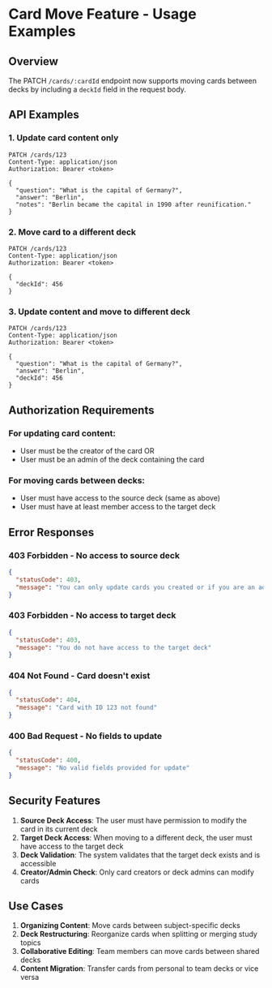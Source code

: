 # Card Move Feature - Usage Examples

## Overview
The PATCH `/cards/:cardId` endpoint now supports moving cards between decks by including a `deckId` field in the request body.

## API Examples

### 1. Update card content only
```http
PATCH /cards/123
Content-Type: application/json
Authorization: Bearer <token>

{
  "question": "What is the capital of Germany?",
  "answer": "Berlin",
  "notes": "Berlin became the capital in 1990 after reunification."
}
```

### 2. Move card to a different deck
```http
PATCH /cards/123
Content-Type: application/json
Authorization: Bearer <token>

{
  "deckId": 456
}
```

### 3. Update content and move to different deck
```http
PATCH /cards/123
Content-Type: application/json
Authorization: Bearer <token>

{
  "question": "What is the capital of Germany?",
  "answer": "Berlin",
  "deckId": 456
}
```

## Authorization Requirements

### For updating card content:
- User must be the creator of the card OR
- User must be an admin of the deck containing the card

### For moving cards between decks:
- User must have access to the source deck (same as above)
- User must have at least member access to the target deck

## Error Responses

### 403 Forbidden - No access to source deck
```json
{
  "statusCode": 403,
  "message": "You can only update cards you created or if you are an admin of the deck"
}
```

### 403 Forbidden - No access to target deck
```json
{
  "statusCode": 403,
  "message": "You do not have access to the target deck"
}
```

### 404 Not Found - Card doesn't exist
```json
{
  "statusCode": 404,
  "message": "Card with ID 123 not found"
}
```

### 400 Bad Request - No fields to update
```json
{
  "statusCode": 400,
  "message": "No valid fields provided for update"
}
```

## Security Features

1. **Source Deck Access**: The user must have permission to modify the card in its current deck
2. **Target Deck Access**: When moving to a different deck, the user must have access to the target deck
3. **Deck Validation**: The system validates that the target deck exists and is accessible
4. **Creator/Admin Check**: Only card creators or deck admins can modify cards

## Use Cases

1. **Organizing Content**: Move cards between subject-specific decks
2. **Deck Restructuring**: Reorganize cards when splitting or merging study topics
3. **Collaborative Editing**: Team members can move cards between shared decks
4. **Content Migration**: Transfer cards from personal to team decks or vice versa
